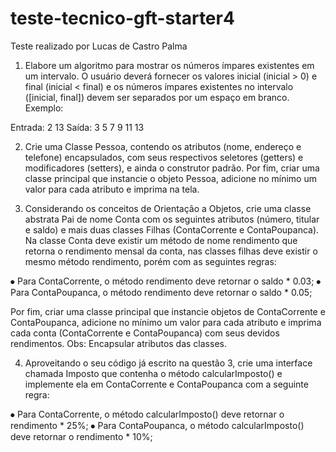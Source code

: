 # teste-tecnico-gft-starter4

Teste realizado por Lucas de Castro Palma


1. Elabore um algoritmo para mostrar os números ímpares existentes em um intervalo.
O usuário deverá fornecer os valores inicial (inicial > 0) e final (inicial < final) e os
números ímpares existentes no intervalo ([inicial, final]) devem ser separados por um
espaço em branco.
Exemplo:

Entrada: 2 13
Saída: 3 5 7 9 11 13

2. Crie uma Classe Pessoa, contendo os atributos (nome, endereço e telefone)
encapsulados, com seus respectivos seletores (getters) e modificadores (setters), e
ainda o construtor padrão. Por fim, criar uma classe principal que instancie o objeto
Pessoa, adicione no mínimo um valor para cada atributo e imprima na tela.

3. Considerando os conceitos de Orientação a Objetos, crie uma classe abstrata Pai de
nome Conta com os seguintes atributos (número, titular e saldo) e mais duas classes
Filhas (ContaCorrente e ContaPoupanca). Na classe Conta deve existir um método
de nome rendimento que retorna o rendimento mensal da conta, nas classes filhas
deve existir o mesmo método rendimento, porém com as seguintes regras:

⦁ Para ContaCorrente, o método rendimento deve retornar o saldo * 0.03;
⦁ Para ContaPoupanca, o método rendimento deve retornar o saldo * 0.05;

Por fim, criar uma classe principal que instancie objetos de ContaCorrente e
ContaPoupanca, adicione no mínimo um valor para cada atributo e imprima cada
conta (ContaCorrente e ContaPoupanca) com seus devidos rendimentos.
Obs: Encapsular atributos das classes.

4. Aproveitando o seu código já escrito na questão 3, crie uma interface chamada
Imposto que contenha o método calcularImposto() e implemente ela em
ContaCorrente e ContaPoupanca com a seguinte regra:

⦁ Para ContaCorrente, o método calcularImposto() deve retornar o rendimento * 25%;
⦁ Para ContaPoupanca, o método calcularImposto() deve retornar o rendimento * 10%;
